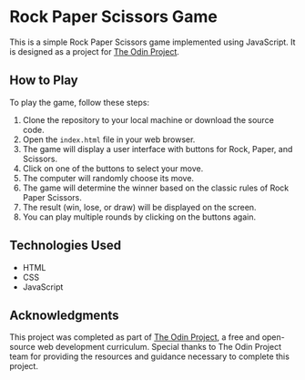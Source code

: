 # Rock Paper Scissors Game

This is a simple Rock Paper Scissors game implemented using JavaScript. It is designed as a project for [The Odin Project](https://www.theodinproject.com/).

## How to Play

To play the game, follow these steps:

1. Clone the repository to your local machine or download the source code.
2. Open the `index.html` file in your web browser.
3. The game will display a user interface with buttons for Rock, Paper, and Scissors.
4. Click on one of the buttons to select your move.
5. The computer will randomly choose its move.
6. The game will determine the winner based on the classic rules of Rock Paper Scissors.
7. The result (win, lose, or draw) will be displayed on the screen.
8. You can play multiple rounds by clicking on the buttons again.

## Technologies Used

- HTML
- CSS
- JavaScript
## Acknowledgments

This project was completed as part of [The Odin Project](https://www.theodinproject.com/), a free and open-source web development curriculum. Special thanks to The Odin Project team for providing the resources and guidance necessary to complete this project.